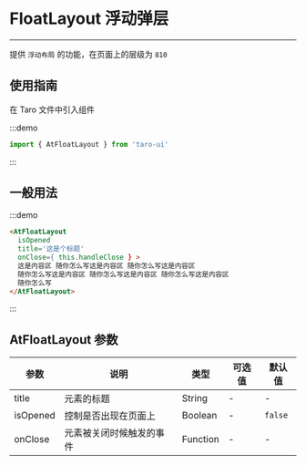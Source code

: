 # FloatLayout 浮动弹层

---

提供 `浮动布局` 的功能，在页面上的层级为 `810`

## 使用指南

在 Taro 文件中引入组件

:::demo

```js
import { AtFloatLayout } from 'taro-ui'
```

:::

## 一般用法

:::demo

```html
<AtFloatLayout
  isOpened
  title='这是个标题'
  onClose={ this.handleClose } >
  这是内容区 随你怎么写这是内容区 随你怎么写这是内容区
  随你怎么写这是内容区 随你怎么写这是内容区 随你怎么写这是内容区
  随你怎么写
</AtFloatLayout>
```

:::

## AtFloatLayout 参数

| 参数     | 说明                     | 类型     | 可选值 | 默认值  |
| -------- | ------------------------ | -------- | ------ | ------- |
| title    | 元素的标题               | String   | -      | -       |
| isOpened | 控制是否出现在页面上     | Boolean  | -      | `false` |
| onClose  | 元素被关闭时候触发的事件 | Function | -      | -       |
